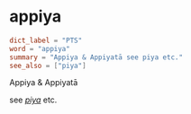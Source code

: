 # appiya

``` toml
dict_label = "PTS"
word = "appiya"
summary = "Appiya & Appiyatā see piya etc."
see_also = ["piya"]
```

Appiya & Appiyatā

see *[piya](piya.md)* etc.

